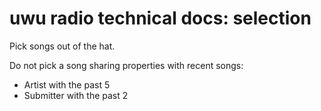 # uwu radio technical docs: selection

Pick songs out of the hat.

Do not pick a song sharing properties with recent songs:

 - Artist with the past 5
 - Submitter with the past 2
